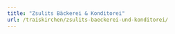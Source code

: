 ```yaml
---
title: "Zsulits Bäckerei & Konditorei"
url: /traiskirchen/zsulits-baeckerei-und-konditorei/
---
```

